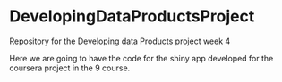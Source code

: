 # DevelopingDataProductsProject
Repository for the Developing data Products project week 4 

Here we are going to have the code for the shiny app developed for the coursera project in the 9 course.
